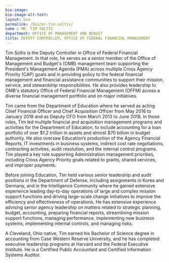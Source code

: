 ```yaml
---
bio-image:
bio-image-alt-text:
layout: bio
permalink: /bio/mr-tim-soltis/
name : MR. TIM SOLTIS
department: OFFICE OF MANAGEMENT AND BUDGET
title: DEPUTY CONTROLLER, OFFICE OF FEDERAL FINANCIAL MANAGEMENT
---
```

  Tim Soltis is the Deputy Controller in Office of Federal Financial Management. In that role, he serves as a
             senior member of the Office of Management and Budget&#39;s (OMB) management team supporting the
             President&#39;s Management Agenda (PMA) across multiple Cross Agency Priority (CAP) goals and in
             providing policy to the federal financial management and financial assistance communities to support
             their mission, service, and stewardship responsibilities. He also provides leadership to OMB&#39;s statutory
             Office of Federal Financial Management (OFFM) across a diverse financial management portfolio and on
             major initiatives.
             
   Tim came from the Department of Education where he served as acting Chief Financial Officer and Chief Acquisition Officer from May 2016 to January 2018 and as Deputy CFO from March 2013 to June 2018. In those roles, Tim led multiple financial and acquisition management programs and activities for the Department of Education, to include accounting for a loan portfolio of over $1.2 trillion in assets and almost $70 billion in budget authority. He also oversaw Education’s production of the Agency Financial Reports, IT investments in business systems, indirect cost rate negotiations, contracting activities, audit resolution, and the internal control programs. Tim played a key role supporting Administration management priorities, including Cross Agency Priority goals related to grants, shared services, and improper payments.
             
   Before joining Education, Tim held various senior leadership and audit positions in the Department of Defense, including assignments in Korea and Germany, and in the Intelligence Community where he gained extensive experience leading day-to-day operations of large and complex mission support functions and driving large-scale change initiatives to improve the efficiency and effectiveness of operations. He has extensive experience advising senior agency leadership on matters related to strategic planning, budget, accounting, preparing financial reports, streamlining mission support functions, managing performance, implementing new business systems, implementing internal controls, and managing risks.
             
   A Cleveland, Ohio native, Tim earned his Bachelor of Science degree in accounting from Case Western Reserve University, and he has completed executive leadership programs at Harvard and the Federal Executive Institute. He is a Certified Public Accountant and Certified Information Systems Auditor.

